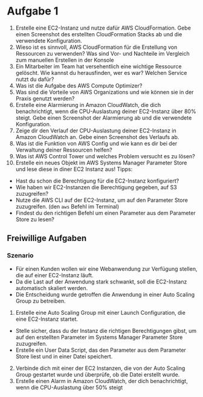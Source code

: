 # Aufgabe 1

1. Erstelle eine EC2-Instanz und nutze dafür AWS CloudFormation. Gebe einen Screenshot des erstellten CloudFormation Stacks ab und die verwendete Konfiguration.
2. Wieso ist es sinnvoll, AWS CloudFormation für die Erstellung von Ressourcen zu verwenden? Was sind Vor- und Nachteile im Vergleich zum manuellen Erstellen in der Konsole
3. Ein Mitarbeiter im Team hat versehentlich eine wichtige Ressource gelöscht. Wie kannst du herausfinden, wer es war? Welchen Service nutzt du dafür?
4. Was ist die Aufgabe des AWS Compute Optimizer?
5. Was sind die Vorteile von AWS Organizations und wie können sie in der Praxis genutzt werden?
6. Erstelle eine Alarmierung in Amazon CloudWatch, die dich benachrichtigt, wenn die CPU-Auslastung deiner EC2-Instanz über 80% steigt. Gebe einen Screenshot der Alarmierung ab und die verwendete Konfiguration.
7. Zeige dir den Verlauf der CPU-Auslastung deiner EC2-Instanz in Amazon CloudWatch an. Gebe einen Screenshot des Verlaufs ab.
8. Was ist die Funktion von AWS Config und wie kann es dir bei der Verwaltung deiner Ressourcen helfen?
9. Was ist AWS Control Tower und welches Problem versucht es zu lösen?
10. Erstelle ein neues Objekt im AWS Systems Manager Parameter Store und lese diese in diner EC2 Instanz aus!
  Tipps:
  - Hast du schon die Berechtigung für die EC2-Instanz konfiguriert?
  - Wie haben wir EC2-Instanzen die Berechtigung gegeben, auf S3 zuzugreifen?
  - Nutze die AWS CLI auf der EC2-Instanz, um auf den Parameter Store zuzugreifen. (den `aws` Befehl im Terminal)
  - Findest du den richtigen Befehl um einen Parameter aus dem Parameter Store zu lesen?

## Freiwillige Aufgaben

### Szenario

- Für einen Kunden wollen wir eine Webanwendung zur Verfügung stellen, die auf einer EC2-Instanz läuft.
- Da die Last auf der Anwendung stark schwankt, soll die EC2-Instanz automatisch skaliert werden.
- Die Entscheidung wurde getroffen die Anwendung in einer Auto Scaling Group zu betreiben.

1. Erstelle eine Auto Scaling Group mit einer Launch Configuration, die eine EC2-Instanz startet.
  - Stelle sicher, dass du der Instanz die richtigen Berechtigungen gibst, um auf den erstellten Parameter im Systems Manager Parameter Store zuzugreifen.
  - Erstelle ein User Data Script, das den Parameter aus dem Parameter Store liest und in einer Datei speichert.
2. Verbinde dich mit einer der EC2 Instanzen, die von der Auto Scaling Group gestartet wurde und überprüfe, ob die Datei erstellt wurde.
3. Erstelle einen Alarm in Amazon CloudWatch, der dich benachrichtigt, wenn die CPU-Auslastung über 50% steigt
